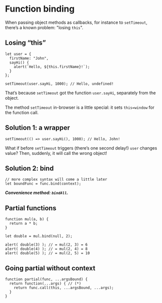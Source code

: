 # Function binding

When passing object methods as callbacks, for instance to `setTimeout`, there’s a known problem: "losing `this`".

## Losing “this”

```
let user = {
  firstName: "John",
  sayHi() {
    alert(`Hello, ${this.firstName}!`);
  }
};

setTimeout(user.sayHi, 1000); // Hello, undefined!
```

That’s because `setTimeout` got the function `user.sayHi`, separately from the object.

The method `setTimeout` in-browser is a little special: it sets `this=window` for the function call.

## Solution 1: a wrapper

```
setTimeout(() => user.sayHi(), 1000); // Hello, John!
```

What if before `setTimeout` triggers (there’s one second delay!) `user` changes value? Then, suddenly, it will call the wrong object!

## Solution 2: bind

```
// more complex syntax will come a little later
let boundFunc = func.bind(context);
```

***Convenience method: `bindAll`.***

## Partial functions

```
function mul(a, b) {
  return a * b;
}

let double = mul.bind(null, 2);

alert( double(3) ); // = mul(2, 3) = 6
alert( double(4) ); // = mul(2, 4) = 8
alert( double(5) ); // = mul(2, 5) = 10
```

## Going partial without context

```
function partial(func, ...argsBound) {
  return function(...args) { // (*)
    return func.call(this, ...argsBound, ...args);
  }
}
```